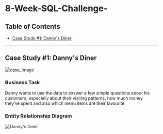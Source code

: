 # 8-Week-SQL-Challenge-

## Table of Contents

* [Case Study #1: Danny's Diner](https://github.com/Haazem/8-Week-SQL-Challenge-/tree/main/Case%20Study%20%231%20-%20Danny's%20Diner#introduction)

---

## Case Study #1: Danny's Diner
![case_Image](https://user-images.githubusercontent.com/73290269/206397643-7cc3ece4-0813-44c9-ad0f-f3eeac207072.png)

### Business Task

Danny wants to use the data to answer a few simple questions about his customers, especially about their visiting patterns, how much money they’ve spent and also which menu items are their favourite.

### Entity Relationship Diagram

![Danny's Diner](https://user-images.githubusercontent.com/73290269/206398112-98889688-fc6b-49df-8645-9b08eb5c8cd1.png)
